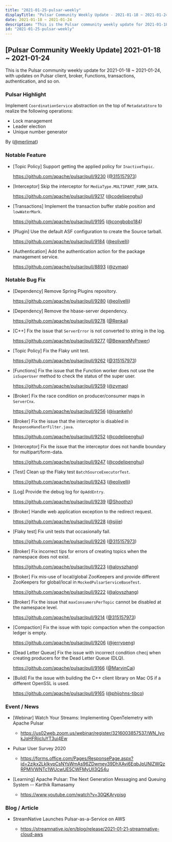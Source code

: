 ```yaml
---
title: "2021-01-25-pulsar-weekly"
displayTitle: "Pulsar Community Weekly Update - 2021-01-18 ~ 2021-01-24"
date: 2021-01-18 ~ 2021-01-24
description: "This is the Pulsar community weekly update for 2021-01-18 ~ 2021-01-24, with updates on Pulsar client, broker, Functions, transactions, authentication, and so on."
id: "2021-01-25-pulsar-weekly"
---
```


## [Pulsar Community Weekly Update] 2021-01-18 ~ 2021-01-24

This is the Pulsar community weekly update for 2021-01-18 ~ 2021-01-24, with updates on Pulsar client, broker, Functions, transactions, authentication, and so on.

### Pulsar Highlight

Implement `CoordinationService` abstraction on the top of `MetadataStore` to realize the following operations:

- Lock management
- Leader election
- Unique number generator

By ([@merlimat](https://github.com/merlimat))

### Notable Feature

- [Topic Policy] Support getting the applied policy for `InactiveTopic`.

    https://github.com/apache/pulsar/pull/9230 ([@315157973](https://github.com/315157973))

- [Interceptor] Skip the interceptor for `MediaType.MULTIPART_FORM_DATA`.

    https://github.com/apache/pulsar/pull/9217 ([@codelipenghui](https://github.com/codelipenghui))

- [Transactions] Implement the transaction buffer stable position and `lowWaterMark`.

    https://github.com/apache/pulsar/pull/9195 ([@congbobo184](https://github.com/congbobo184))

- [Plugin] Use the default ASF configuration to create the Source tarball.

    https://github.com/apache/pulsar/pull/9184 ([@eolivelli](https://github.com/eolivelli))

- [Authentication] Add the authentication action for the package management service.

    https://github.com/apache/pulsar/pull/8893 ([@zymap](https://github.com/zymap))

### Notable Bug Fix

- [Dependency] Remove Spring Plugins repository.

    https://github.com/apache/pulsar/pull/9280 ([@eolivelli](https://github.com/eolivelli))

- [Dependency] Remove the hbase-server dependency.

    https://github.com/apache/pulsar/pull/9278 ([@Renkai](https://github.com/Renkai))

- [C++] Fix the issue that `ServerError` is not converted to string in the log.

    https://github.com/apache/pulsar/pull/9277 ([@BewareMyPower](https://github.com/BewareMyPower))

- [Topic Policy] Fix the Flaky unit test.

    https://github.com/apache/pulsar/pull/9262 ([@315157973](https://github.com/315157973))

- [Functions] Fix the issue that the Function worker does not use the `isSuperUser` method to check the status of the super user. 

    https://github.com/apache/pulsar/pull/9259 ([@zymap](https://github.com/zymap))

- [Broker] Fix the race condition on producer/consumer maps in `ServerCnx`.

    https://github.com/apache/pulsar/pull/9256 ([@ivankelly](https://github.com/ivankelly))
    
- [Broker] Fix the issue that the interceptor is disabled in `ResponseHandlerFilter.java`.

    https://github.com/apache/pulsar/pull/9252 ([@codelipenghui](https://github.com/codelipenghui))
    
- [Interceptor] Fix the issue that the interceptor does not handle boundary for multipart/form-data.

    https://github.com/apache/pulsar/pull/9247 ([@codelipenghui](https://github.com/codelipenghui))
    
- [Test] Clean up the Flaky test `BatchSourceExecutorTest`.

    https://github.com/apache/pulsar/pull/9243 ([@eolivelli](https://github.com/eolivelli))
    
- [Log] Provide the debug log for `OpAddEntry`.

    https://github.com/apache/pulsar/pull/9239 ([@Shoothzj](https://github.com/Shoothzj))

- [Broker] Handle web application exception to the redirect request.

    https://github.com/apache/pulsar/pull/9228 ([@sijie](https://github.com/sijie))

- [Flaky test] Fix unit tests that occasionally fail.

    https://github.com/apache/pulsar/pull/9226 ([@315157973](https://github.com/315157973))

- [Broker] Fix incorrect tips for errors of creating topics when the namespace does not exist.

    https://github.com/apache/pulsar/pull/9223 ([@aloyszhang](https://github.com/aloyszhang))

- [Broker] Fix mis-use of local/global ZooKeepers and provide different ZooKeepers for global/local in `MockedPulsarServiceBaseTest`.

    https://github.com/apache/pulsar/pull/9222 ([@aloyszhang](https://github.com/aloyszhang))

- [Broker] Fix the issue that `maxConsumersPerTopic` cannot be disabled at the namespace level.

    https://github.com/apache/pulsar/pull/9214 ([@315157973](https://github.com/315157973))

- [Compaction] Fix the issue with topic compaction when the compaction ledger is empty.

    https://github.com/apache/pulsar/pull/9206 ([@jerrypeng](https://github.com/jerrypeng))

- [Dead Letter Queue] Fix the issue with incorrect condition checj when creating producers for the Dead Letter Queue (DLQ).

    https://github.com/apache/pulsar/pull/9166 ([@MarvinCai](https://github.com/MarvinCai))

- [Build] Fix the issue with building the C++ client library on Mac OS if a different OpenSSL is used.

    https://github.com/apache/pulsar/pull/9165 ([@phijohns-tibco](https://github.com/phijohns-tibco))

### Event / News

- [Webinar] Watch Your Streams: Implementing OpenTelemetry with Apache Pulsar

    - https://us02web.zoom.us/webinar/register/3216003857537/WN_IyokJqHFRjicIuYT3ui4Ew

- Pulsar User Survey 2020

  - https://forms.office.com/Pages/ResponsePage.aspx?id=2zjkx2LkIkypCsNYsWmAs96ZDwmey39DhXAvi6EqbJpUNlZWQzRPMlVWNTc1WUcwUE5CWFMyUlI3QS4u

- [Learning] Apache Pulsar: The Next Generation Messaging and Queuing System -- Karthik Ramasamy

    - https://www.youtube.com/watch?v=30QKArypisg

### Blog / Article

- StreamNative Launches Pulsar-as-a-Service on AWS

    - https://streamnative.io/en/blog/release/2021-01-21-streamnative-cloud-aws